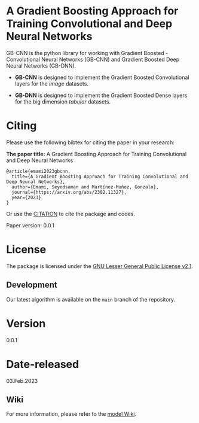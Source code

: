 # A Gradient Boosting Approach for Training Convolutional and Deep Neural Networks 	

GB-CNN is the python library for working with Gradient Boosted - Convolutional Neural Networks (GB-CNN) and Gradient Boosted Deep Neural Networks (GB-DNN).

* **GB-CNN** is designed to implement the Gradient Boosted Convolutional layers for the *image* datasets.

* **GB-DNN** is designed to implement the Gradient Boosted Dense layers for the big dimension *tabular* datasets.


# Citing

Please use the following bibtex for citing the paper in your research:

**The paper title:** A Gradient Boosting Approach for Training Convolutional and Deep Neural Networks

```
@article{emami2023gbcnn,
  title={A Gradient Boosting Approach for Training Convolutional and Deep Neural Networks},
  author={Emami, Seyedsaman and Martínez-Muñoz, Gonzalo},
  journal={https://arxiv.org/abs/2302.11327},
  year={2023}
}
```
Or use the [CITATION](CITATION.cff) to cite the package and codes.

Paper version: 0.0.1

License
=======

The package is licensed under the [GNU Lesser General Public License v2.1](https://github.com/GAA-UAM/GBNN/blob/main/LICENSE).

Development
-----------

Our latest algorithm is available on the `main` branch of the repository.


# Version

0.0.1

# Date-released

03.Feb.2023



Wiki
------------

For more information, please refer to the [model Wiki](https://github.com/GAA-UAM/GB-CNN/wiki).
